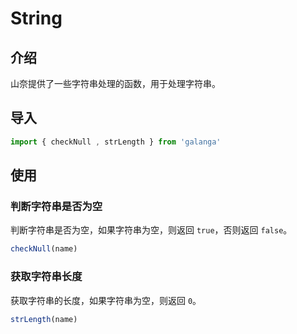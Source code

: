 # String

## 介绍

山奈提供了一些字符串处理的函数，用于处理字符串。

## 导入

```js
import { checkNull , strLength } from 'galanga'
```

## 使用

### 判断字符串是否为空

判断字符串是否为空，如果字符串为空，则返回 `true`，否则返回 `false`。

```js
checkNull(name)
```

### 获取字符串长度

获取字符串的长度，如果字符串为空，则返回 `0`。

```js
strLength(name)
```